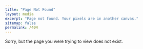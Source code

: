 ```yaml
---
title: "Page Not Found"
layout: media
excerpt: "Page not found. Your pixels are in another canvas."
sitemap: false
permalink: /404
---
```


Sorry, but the page you were trying to view does not exist.

